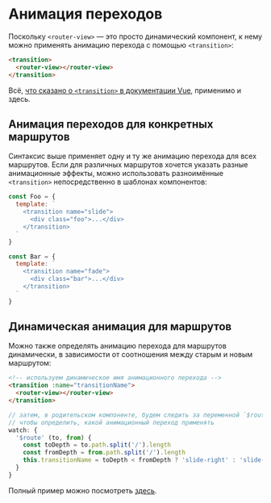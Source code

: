 # Анимация переходов

Поскольку `<router-view>` — это просто динамический компонент, к нему можно применять анимацию перехода с помощью `<transition>`:

``` html
<transition>
  <router-view></router-view>
</transition>
```

Всё, [что сказано о `<transition>` в документации Vue](https://ru.vuejs.org/v2/guide/transitions.html), применимо и здесь.

## Анимация переходов для конкретных маршрутов

Синтаксис выше применяет одну и ту же анимацию перехода для всех маршрутов. Если для различных маршрутов хочется указать разные анимационные эффекты, можно использовать разноимённые `<transition>` непосредственно в шаблонах компонентов:

``` js
const Foo = {
  template: `
    <transition name="slide">
      <div class="foo">...</div>
    </transition>
  `
}

const Bar = {
  template: `
    <transition name="fade">
      <div class="bar">...</div>
    </transition>
  `
}
```

## Динамическая анимация для маршрутов

Можно также определять анимацию перехода для маршрутов динамически, в зависимости от соотношения между старым и новым маршрутом:

``` html
<!-- используем динамическое имя анимационного перехода -->
<transition :name="transitionName">
  <router-view></router-view>
</transition>
```

``` js
// затем, в родительском компоненте, будем следить за переменной `$route`,
// чтобы определить, какой анимационный переход применять
watch: {
  '$route' (to, from) {
    const toDepth = to.path.split('/').length
    const fromDepth = from.path.split('/').length
    this.transitionName = toDepth < fromDepth ? 'slide-right' : 'slide-left'
  }
}
```

Полный пример можно посмотреть [здесь](https://github.com/vuejs/vue-router/blob/dev/examples/transitions/app.js).
